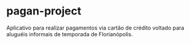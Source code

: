 # pagan-project
Aplicativo para realizar pagamentos via cartão de crédito voltado para aluguéis informais de temporada de Florianópolis.
